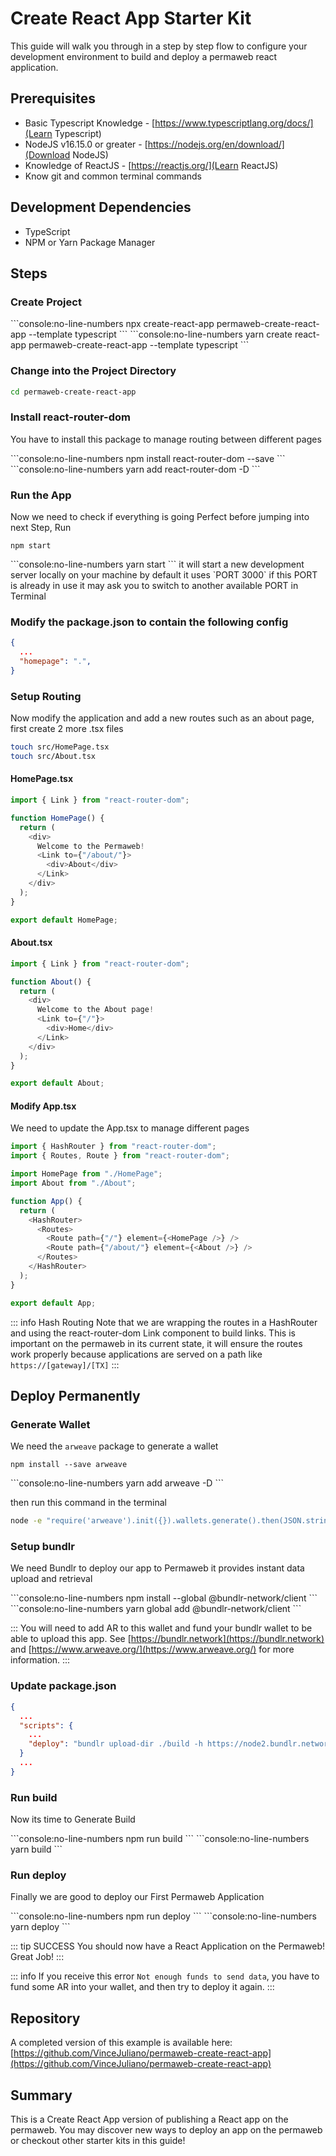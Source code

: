# Create React App Starter Kit

This guide will walk you through in a step by step flow to configure your development environment to build and deploy a permaweb react application.

## Prerequisites

- Basic Typescript Knowledge - [https://www.typescriptlang.org/docs/](Learn Typescript)
- NodeJS v16.15.0 or greater - [https://nodejs.org/en/download/](Download NodeJS)
- Knowledge of ReactJS - [https://reactjs.org/](Learn ReactJS)
- Know git and common terminal commands

## Development Dependencies

- TypeScript
- NPM or Yarn Package Manager

## Steps

### Create Project

<CodeGroup>
  <CodeGroupItem title="NPM">
```console:no-line-numbers
npx create-react-app permaweb-create-react-app --template typescript
```
  </CodeGroupItem>
  <CodeGroupItem title="YARN">
```console:no-line-numbers
yarn create react-app permaweb-create-react-app --template typescript
```
  </CodeGroupItem>
</CodeGroup>

### Change into the Project Directory

```sh
cd permaweb-create-react-app
```

### Install react-router-dom

You have to install this package to manage routing between different pages

<CodeGroup>
  <CodeGroupItem title="NPM">
```console:no-line-numbers
npm install react-router-dom --save
```
  </CodeGroupItem>
  <CodeGroupItem title="YARN">
```console:no-line-numbers
yarn add react-router-dom -D
```
  </CodeGroupItem>
</CodeGroup>

### Run the App

Now we need to check if everything is going Perfect before jumping into next Step, Run
<CodeGroup>
<CodeGroupItem title="NPM">

```console:no-line-numbers
npm start
```

  </CodeGroupItem>
  <CodeGroupItem title="YARN">
```console:no-line-numbers
yarn start
```
  </CodeGroupItem>
</CodeGroup>
it will start a new development server locally on your machine by default it uses `PORT 3000` if this PORT is already in use
it may ask you to switch to another available PORT in Terminal

### Modify the package.json to contain the following config

```json
{
  ...
  "homepage": ".",
}
```

### Setup Routing

Now modify the application and add a new routes such as an about page, first create 2 more .tsx files

```sh
touch src/HomePage.tsx
touch src/About.tsx
```

#### HomePage.tsx

```ts
import { Link } from "react-router-dom";

function HomePage() {
  return (
    <div>
      Welcome to the Permaweb!
      <Link to={"/about/"}>
        <div>About</div>
      </Link>
    </div>
  );
}

export default HomePage;
```

#### About.tsx

```ts
import { Link } from "react-router-dom";

function About() {
  return (
    <div>
      Welcome to the About page!
      <Link to={"/"}>
        <div>Home</div>
      </Link>
    </div>
  );
}

export default About;
```

#### Modify App.tsx

We need to update the App.tsx to manage different pages

```ts
import { HashRouter } from "react-router-dom";
import { Routes, Route } from "react-router-dom";

import HomePage from "./HomePage";
import About from "./About";

function App() {
  return (
    <HashRouter>
      <Routes>
        <Route path={"/"} element={<HomePage />} />
        <Route path={"/about/"} element={<About />} />
      </Routes>
    </HashRouter>
  );
}

export default App;
```

::: info Hash Routing
Note that we are wrapping the routes in a HashRouter and using the react-router-dom Link component to build links.
This is important on the permaweb in its current state, it will ensure the routes work properly because applications
are served on a path like `https://[gateway]/[TX]`
:::

## Deploy Permanently

### Generate Wallet

We need the `arweave` package to generate a wallet

<CodeGroup>
<CodeGroupItem title="NPM">

```console:no-line-numbers
npm install --save arweave
```

  </CodeGroupItem>
  <CodeGroupItem title="YARN">
```console:no-line-numbers
yarn add arweave -D
```
  </CodeGroupItem>
</CodeGroup>

then run this command in the terminal

```sh
node -e "require('arweave').init({}).wallets.generate().then(JSON.stringify).then(console.log.bind(console))" > wallet.json
```

### Setup bundlr

We need Bundlr to deploy our app to Permaweb it provides instant data upload and retrieval

<CodeGroup>
  <CodeGroupItem title="NPM">
```console:no-line-numbers
npm install --global @bundlr-network/client
```
  </CodeGroupItem>
  <CodeGroupItem title="YARN">
```console:no-line-numbers
yarn global add @bundlr-network/client
```
  </CodeGroupItem>
</CodeGroup>

:::
You will need to add AR to this wallet and fund your bundlr wallet to be able to upload this app. See [https://bundlr.network](https://bundlr.network) and [https://www.arweave.org/](https://www.arweave.org/) for more information.
:::

### Update package.json

```json
{
  ...
  "scripts": {
    ...
    "deploy": "bundlr upload-dir ./build -h https://node2.bundlr.network --wallet ./wallet.json -c arweave --index-file index.html --no-confirmation"
  }
  ...
}
```

### Run build

Now its time to Generate Build

<CodeGroup>
  <CodeGroupItem title="NPM">
```console:no-line-numbers
npm run build
```
  </CodeGroupItem>
  <CodeGroupItem title="YARN">
```console:no-line-numbers
yarn build
```
  </CodeGroupItem>
</CodeGroup>

### Run deploy
Finally we are good to deploy our First Permaweb Application

<CodeGroup>
  <CodeGroupItem title="NPM">
```console:no-line-numbers
npm run deploy
```
  </CodeGroupItem>
  <CodeGroupItem title="YARN">
```console:no-line-numbers
yarn deploy
```
  </CodeGroupItem>
</CodeGroup>

::: tip SUCCESS
You should now have a React Application on the Permaweb! Great Job!
:::

::: info
If you receive this error `Not enough funds to send data`, you have to fund some AR into your wallet, and then try to deploy it again.
:::

## Repository

A completed version of this example is available here: [https://github.com/VinceJuliano/permaweb-create-react-app](https://github.com/VinceJuliano/permaweb-create-react-app)

## Summary

This is a Create React App version of publishing a React app on the permaweb. You may discover new ways to deploy an app on the permaweb or checkout other starter kits in this guide!
